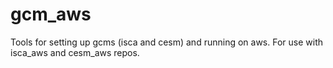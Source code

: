 # gcm_aws
Tools for setting up gcms (isca and cesm) and running on aws. For use with isca_aws and cesm_aws repos.
